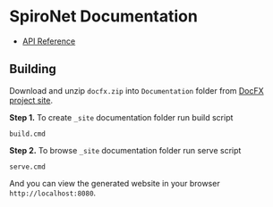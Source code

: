 # SpiroNet Documentation

* [API Reference](http://spironet.github.io/)

## Building

Download and unzip `docfx.zip` into `Documentation` folder from [DocFX project site](https://github.com/dotnet/docfx/releases).

**Step 1.** To create `_site` documentation folder run build script

```
build.cmd
```

**Step 2.** To browse `_site` documentation folder run serve script

```
serve.cmd
```

And you can view the generated website in your browser `http://localhost:8080`.
